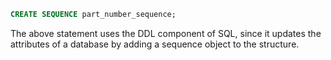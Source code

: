 ```sql
CREATE SEQUENCE part_number_sequence;
```

The above statement uses the DDL component of SQL, since it updates the attributes of a database by adding a sequence object to the structure.